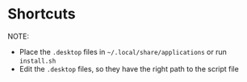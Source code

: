 Shortcuts
=========
NOTE:<br>
<ul>
 <li> Place the <code>.desktop</code> files in <CODE>~/.local/share/applications</CODE> or run <CODE>install.sh</CODE> 
 <li> Edit the <code>.desktop</code> files, so they have the right path to the script file
</ul>
